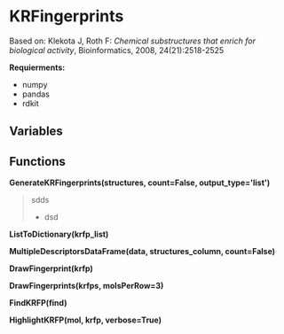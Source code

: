 # KRFingerprints

Based on: 
Klekota J, Roth F: *Chemical substructures that enrich for biological activity*, Bioinformatics, 2008, 24(21):2518-2525

**Requierments:**
- numpy
- pandas
- rdkit

## Variables

## Functions
**GenerateKRFingerprints(structures, count=False, output_type='list')**
> sdds
> - dsd
> 
**ListToDictionary(krfp_list)**

**MultipleDescriptorsDataFrame(data, structures_column, count=False)**

**DrawFingerprint(krfp)**

**DrawFingerprints(krfps, molsPerRow=3)**

**FindKRFP(find)**

**HighlightKRFP(mol, krfp, verbose=True)**
